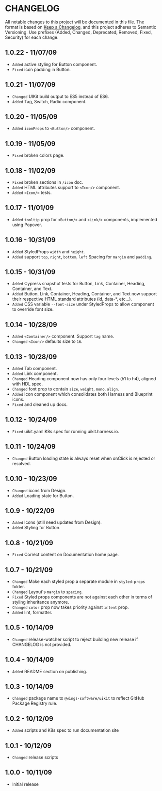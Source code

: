 # CHANGELOG

All notable changes to this project will be documented in this file. The format is based on [Keep a Changelog](https://keepachangelog.com/en/1.0.0/), and this project adheres to Semantic Versioning. Use prefixes (Added, Changed, Deprecated, Removed, Fixed, Security) for each change.

## 1.0.22 - 11/07/09

- `Added` active styling for Button component.
- `Fixed` icon padding in Button.

## 1.0.21 - 11/07/09

- `Changed` UIKit build output to ES5 instead of ES6.
- `Added` Tag, Switch, Radio component.

## 1.0.20 - 11/05/09

- `Added` `iconProps` to `<Button/>` component.

## 1.0.19 - 11/05/09

- `Fixed` broken colors page.

## 1.0.18 - 11/02/09

- `Fixed` broken sections in `/icon` doc.
- `Added` HTML attributes support to `<Icon/>` component.
- `Added` `<Icon/>` tests.

## 1.0.17 - 11/01/09

- `Added` `tooltip` prop for `<Button/>` and `<Link/>` components, implemented using Popover.

## 1.0.16 - 10/31/09

- `Added` StyledProps `width` and `height`.
- `Added` support `top`, `right`, `bottom`, `left` Spacing for `margin` and `padding`.

## 1.0.15 - 10/31/09

- `Added` Cypress snapshot tests for Button, Link, Container, Heading, Container, and Text.
- `Added` Button, Link, Container, Heading, Container, and Text now support their respective HTML standard attributes (id, data-\*, etc...).
- `Added` CSS variable `--font-size` under StyledProps to allow component to override font size.

## 1.0.14 - 10/28/09

- `Added` `<Container/>` component. Support `tag` name.
- `Changed` `<Icon/>` defaults size to `16`.

## 1.0.13 - 10/28/09

- `Added` Tab component.
- `Added` Link component.
- `Changed` Heading component now has only four levels (h1 to h4), aligned with HDL spec.
- `Changed` font prop to contain `size`, `weight`, `mono`, `align`.
- `Added` Icon component which consolidates both Harness and Blueprint icons.
- `Fixed` and cleaned up docs.

## 1.0.12 - 10/24/09

- `Fixed` uikit.yaml K8s spec for running uikit.harness.io.

## 1.0.11 - 10/24/09

- `Changed` Button loading state is always reset when onClick is rejected or resolved.

## 1.0.10 - 10/23/09

- `Changed` icons from Design.
- `Added` Loading state for Button.

## 1.0.9 - 10/22/09

- `Added` Icons (still need updates from Design).
- `Added` Styling for Button.

## 1.0.8 - 10/21/09

- `Fixed` Correct content on Documentation home page.

## 1.0.7 - 10/21/09

- `Changed` Make each styled prop a separate module in `styled-props` folder.
- `Changed` Layout's `margin` to `spacing`.
- `Fixed` Styled props components are not against each other in terms of styling inheritance anymore.
- `Changed` `color` prop now takes priority against `intent` prop.
- `Added` lint, formatter.

## 1.0.5 - 10/14/09

- `Changed` release-watcher script to reject building new release if CHANGELOG is not provided.

## 1.0.4 - 10/14/09

- `Added` README section on publishing.

## 1.0.3 - 10/14/09

- `Changed` package name to `@wings-software/uikit` to reflect GitHub Package Registry rule.

## 1.0.2 - 10/12/09

- `Added` scripts and K8s spec to run documentation site

## 1.0.1 - 10/12/09

- `Changed` release scripts

## 1.0.0 - 10/11/09

- Initial release
